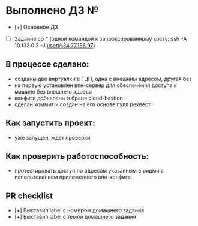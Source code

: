 # Выполнено ДЗ №

 - [+] Основное ДЗ
 - [ ] Задание со * (одной командой к запроксированному хосту: ssh -A 10.132.0.3 -J user@34.77.186.97)

## В процессе сделано:
 - созданы две виртуалки в ГЦП, одна с внешним адресом, другая без
 - на первую установлен впн-сервер для обеспечения доступа к машине без внешнего адреса
 - конфиги добавлены в бранч cloud-bastion
 - сделан коммит и создан на его основе пулл реквест

## Как запустить проект:
 - уже запущен, ждет проверки

## Как проверить работоспособность:
 - протестировать доступ по адресам указанным в ридми с использованием приложенного впн-конфига

## PR checklist
 - [+] Выставил label с номером домашнего задания
 - [+] Выставил label с темой домашнего задания
